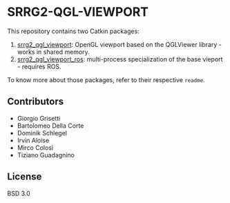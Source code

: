 # SRRG2-QGL-VIEWPORT
This repository contains two Catkin packages:

1. [srrg2_qgl_viewport](srrg2_qgl_viewport): OpenGL viewport based on the QGLViewer library - works in shared memory.
2. [srrg2_qgl_viewport_ros](srrg2_qgl_viewport_ros): multi-process specialization of the base vieport - requires ROS.

To know more about those packages, refer to their respective `readme`.

## Contributors
* Giorgio Grisetti
* Bartolomeo Della Corte
* Dominik Schlegel
* Irvin Aloise
* Mirco Colosi
* Tiziano Guadagnino

## License
BSD 3.0
